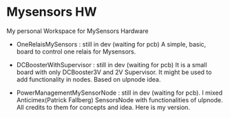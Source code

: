 # Mysensors HW
My personal Workspace for MySensors Hardware

- OneRelaisMySensors : still in dev (waiting for pcb) A simple, basic, board to control one relais for Mysensors.


- DCBoosterWithSupervisor : still in dev (waiting for pcb) It is a small board with only DCBooster3V and 2V Supervisor. It might be used to add functionality in nodes. Based on ulpnode idea.

- PowerManagementMySensorNode : still in dev (waiting for pcb). I mixed Anticimex(Patrick Fallberg) SensorsNode with functionalities of ulpnode. All credits to them for concepts and idea. Here is my version.

